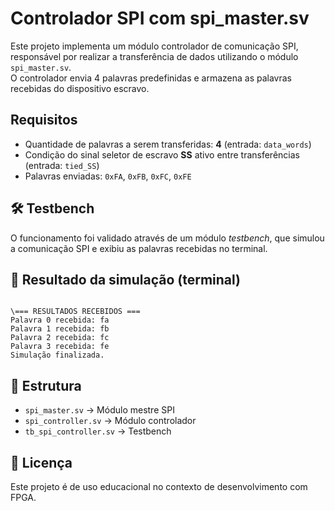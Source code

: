 # Controlador SPI com spi_master.sv

Este projeto implementa um módulo controlador de comunicação SPI, responsável por realizar a transferência de dados utilizando o módulo `spi_master.sv`.  
O controlador envia 4 palavras predefinidas e armazena as palavras recebidas do dispositivo escravo.

## Requisitos
- Quantidade de palavras a serem transferidas: **4** (entrada: `data_words`)
- Condição do sinal seletor de escravo **SS** ativo entre transferências (entrada: `tied_SS`)
- Palavras enviadas: `0xFA`, `0xFB`, `0xFC`, `0xFE`

## 🛠️ Testbench
O funcionamento foi validado através de um módulo *testbench*, que simulou a comunicação SPI e exibiu as palavras recebidas no terminal.

## 📝 Resultado da simulação (terminal)
```

\=== RESULTADOS RECEBIDOS ===
Palavra 0 recebida: fa
Palavra 1 recebida: fb
Palavra 2 recebida: fc
Palavra 3 recebida: fe
Simulação finalizada.

```

## 📂 Estrutura
- `spi_master.sv` → Módulo mestre SPI
- `spi_controller.sv` → Módulo controlador
- `tb_spi_controller.sv` → Testbench

## 📜 Licença
Este projeto é de uso educacional no contexto de desenvolvimento com FPGA.
